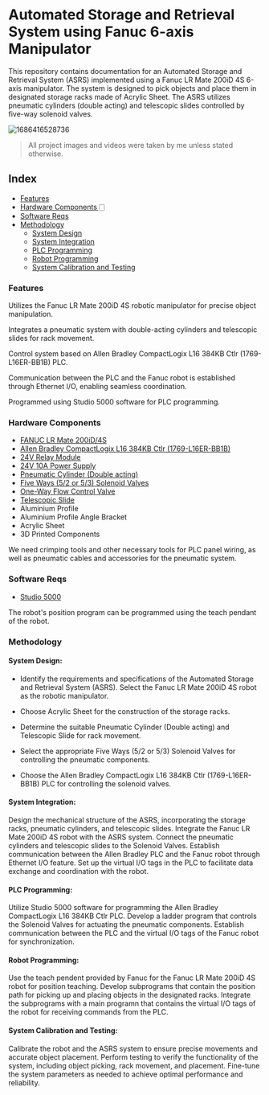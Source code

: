 # Automated Storage and Retrieval System using Fanuc 6-axis Manipulator

This repository contains documentation for an Automated Storage and Retrieval System (ASRS) implemented using a Fanuc LR Mate 200iD 4S 6-axis manipulator. The system is designed to pick objects and place them in designated storage racks made of Acrylic Sheet. The ASRS utilizes pneumatic cylinders (double acting) and telescopic slides controlled by five-way solenoid valves.

![1686416528736](https://github.com/btyprasanna/Automated-Storage-and-Retrieval-System-using-Fanuc-6-axis-Manipulator/assets/106366271/ae92cd19-a6f4-4941-a6f0-33405bae16d7)

> All project images and videos were taken by me unless stated otherwise.

## Index

- [Features](#features)
- [Hardware Components 🀆](#hardware-components)
- [Software Reqs](#software-reqs)
- [Methodology](#methodology)
  - [System Design](#system-design)
  - [System Integration](#system-integration)
  - [PLC Programming](#plc-programming)
  - [Robot Programming](#robot-programming)
  - [System Calibration and Testing](#system-calibration-and-testing)


### Features

Utilizes the Fanuc LR Mate 200iD 4S robotic manipulator for precise object manipulation.

Integrates a pneumatic system with double-acting cylinders and telescopic slides for rack movement.

Control system based on Allen Bradley CompactLogix L16 384KB Ctlr (1769-L16ER-BB1B) PLC.

Communication between the PLC and the Fanuc robot is established through Ethernet I/O, enabling seamless coordination.

Programmed using Studio 5000 software for PLC programming.


### Hardware Components

- [FANUC LR Mate 200iD/4S](https://www.fanucamerica.com/products/robots/series/lr-mate/lr-mate-200id-4s)
- [Allen Bradley CompactLogix L16 384KB Ctlr (1769-L16ER-BB1B)](https://www.rockwellautomation.com/en-us/products/details.1769-L16ER-BB1B.html)
- [24V Relay Module](https://www.google.com/search?q=24v+relay+module&tbm=shop)
- [24V 10A Power Supply](https://www.google.com/search?q=24V+10A+Power+Supply&tbm=shop)
- [Pneumatic Cylinder (Double acting)](https://www.google.com/search?q=Pneumatic+Cylinder+(Double+acting)&tbm=shop)
- [Five Ways (5/2 or 5/3) Solenoid Valves](https://www.google.com/search?q=Five+Ways+(5/2+or+5/3)+Solenoid+Valve&tbm=shop)
- [One-Way Flow Control Valve](https://www.google.com/search?q=One-Way+Flow+Control+Valve&tbm=shop)
- [Telescopic Slide](https://www.google.com/search?q=Telescopic+Slide&tbm=shop)
- Aluminium Profile
- Aluminium Profile Angle Bracket
- Acrylic Sheet
- 3D Printed Components

We need crimping tools and other necessary tools for PLC panel wiring, as well as pneumatic cables and accessories for the pneumatic system.


### Software Reqs

- [Studio 5000](https://www.rockwellautomation.com/en-us/products/software/factorytalk/designsuite/studio-5000.html)

The robot's position program can be programmed using the teach pendant of the robot.


### Methodology

#### System Design:

- Identify the requirements and specifications of the Automated Storage and Retrieval System (ASRS).
Select the Fanuc LR Mate 200iD 4S robot as the robotic manipulator.

- Choose Acrylic Sheet for the construction of the storage racks.

- Determine the suitable Pneumatic Cylinder (Double acting) and Telescopic Slide for rack movement.

- Select the appropriate Five Ways (5/2 or 5/3) Solenoid Valves for controlling the pneumatic components.

- Choose the Allen Bradley CompactLogix L16 384KB Ctlr (1769-L16ER-BB1B) PLC for controlling the solenoid valves.

#### System Integration:

Design the mechanical structure of the ASRS, incorporating the storage racks, pneumatic cylinders, and telescopic slides.
Integrate the Fanuc LR Mate 200iD 4S robot with the ASRS system.
Connect the pneumatic cylinders and telescopic slides to the Solenoid Valves.
Establish communication between the Allen Bradley PLC and the Fanuc robot through Ethernet I/O feature.
Set up the virtual I/O tags in the PLC to facilitate data exchange and coordination with the robot.

#### PLC Programming:

Utilize Studio 5000 software for programming the Allen Bradley CompactLogix L16 384KB Ctlr PLC.
Develop a ladder program that controls the Solenoid Valves for actuating the pneumatic components.
Establish communication between the PLC and the virtual I/O tags of the Fanuc robot for synchronization.

#### Robot Programming:

Use the teach pendent provided by Fanuc for the Fanuc LR Mate 200iD 4S robot for position teaching.
Develop subprograms that contain the position path for picking up and placing objects in the designated racks.
Integrate the subprograms with a main programn that contains the virtual I/O tags of the robot for receiving commands from the PLC.

#### System Calibration and Testing:

Calibrate the robot and the ASRS system to ensure precise movements and accurate object placement.
Perform testing to verify the functionality of the system, including object picking, rack movement, and placement.
Fine-tune the system parameters as needed to achieve optimal performance and reliability.
